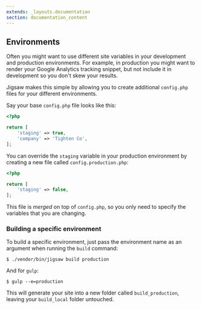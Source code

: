 ```yaml
---
extends: _layouts.documentation
section: documentation_content
---
```


## Environments

Often you might want to use different site variables in your development and production environments. For example, in production you might want to render your Google Analytics tracking snippet, but not include it in development so you don't skew your results.

Jigsaw makes this simple by allowing you to create additional `config.php` files for your different environments.

Say your base `config.php` file looks like this:

```php
<?php

return [
    'staging' => true,
    'company' => 'Tighten Co',
];
```

You can override the `staging` variable in your production environment by creating a new file called `config.production.php`:

```php
<?php

return [
    'staging' => false,
];
```

This file is _merged_ on top of `config.php`, so you only need to specify the variables that you are changing.

### Building a specific environment

To build a specific environment, just pass the environment name as an argument when running the `build` command:

```
$ ./vendor/bin/jigsaw build production
```

And for `gulp`:

```
$ gulp --e=production
```

This will generate your site into a new folder called `build_production`, leaving your `build_local` folder untouched.
